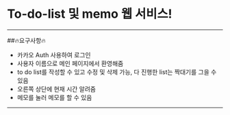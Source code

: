 # To-do-list 및 memo 웹 서비스!

<hr>
##🔥요구사항🔥

- 카카오 Auth 사용하여 로그인
- 사용자 이름으로 메인 페이지에서 환영해줌
- to do list를 작성할 수 있고 수정 및 삭제 가능, 다 진행한 list는 짝대기를 그을 수 있음
- 오른쪽 상단에 현재 시간 알려줌
- 메모를 눌러 메모를 할 수 있음
<hr>
